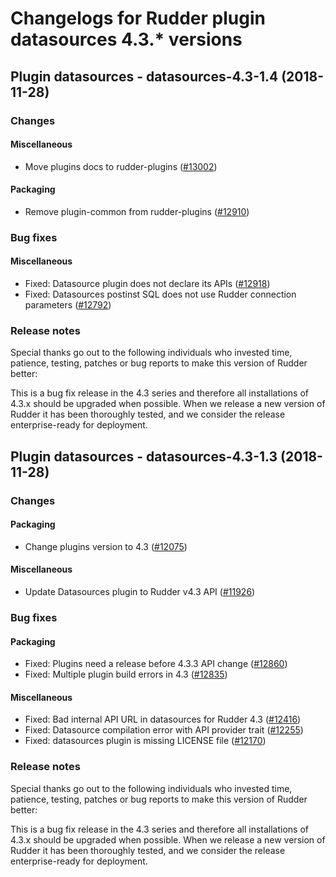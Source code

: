 # Changelogs for Rudder plugin datasources 4.3.\* versions

## <a name="datasources-4.3-1.4" > </a> Plugin datasources - datasources-4.3-1.4 (2018-11-28)

### Changes

#### Miscellaneous

  - Move plugins docs to rudder-plugins
    ([\#13002](https://issues.rudder.io/issues/13002))

#### Packaging

  - Remove plugin-common from rudder-plugins
    ([\#12910](https://issues.rudder.io/issues/12910))

### Bug fixes

#### Miscellaneous

  - Fixed: Datasource plugin does not declare its APIs
    ([\#12918](https://issues.rudder.io/issues/12918))
  - Fixed: Datasources postinst SQL does not use Rudder connection parameters
    ([\#12792](https://issues.rudder.io/issues/12792))

### Release notes

Special thanks go out to the following individuals who invested time, patience, testing, patches or bug reports to make this version of Rudder better:


This is a bug fix release in the 4.3 series and therefore all installations of 4.3.x should be upgraded when possible. When we release a new version of Rudder it has been thoroughly tested, and we consider the release enterprise-ready for deployment.

## <a name="datasources-4.3-1.3" > </a> Plugin datasources - datasources-4.3-1.3 (2018-11-28)

### Changes

#### Packaging

  - Change plugins version to 4.3
    ([\#12075](https://issues.rudder.io/issues/12075))

#### Miscellaneous

  - Update Datasources plugin to Rudder v4.3 API
    ([\#11926](https://issues.rudder.io/issues/11926))

### Bug fixes

#### Packaging

  - Fixed: Plugins need a release before 4.3.3 API change
    ([\#12860](https://issues.rudder.io/issues/12860))
  - Fixed: Multiple plugin build errors in 4.3
    ([\#12835](https://issues.rudder.io/issues/12835))

#### Miscellaneous

  - Fixed: Bad internal API URL in datasources for Rudder 4.3
    ([\#12416](https://issues.rudder.io/issues/12416))
  - Fixed: Datasource compilation error with API provider trait
    ([\#12255](https://issues.rudder.io/issues/12255))
  - Fixed: datasources plugin is missing LICENSE file
    ([\#12170](https://issues.rudder.io/issues/12170))

### Release notes

Special thanks go out to the following individuals who invested time, patience, testing, patches or bug reports to make this version of Rudder better:


This is a bug fix release in the 4.3 series and therefore all installations of 4.3.x should be upgraded when possible. When we release a new version of Rudder it has been thoroughly tested, and we consider the release enterprise-ready for deployment.

